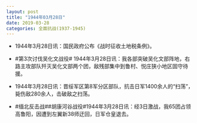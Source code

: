 ```yaml
---
layout: post
title: "1944年03月28日"
date: 2019-03-28
categories: 全面抗战(1937-1945)
---
```


<meta name="referrer" content="no-referrer" />

- 1944年3月28日讯：国民政府公布《战时征收土地税条例》。 

- #第3次讨伐吴化文战役# 1944年3月28日讯：我各部突破吴化文部阵地，右路主攻部队歼灭吴化文部两个团，敌残部集中到鲁村、悦庄狭小地区固守待援。 

- 1944年3月28日讯：晋绥军区第8军分区部队，抗击日军1400余人的“扫荡”，毙伤敌280余人，击破敌之扫荡。 

- #缅北反击战##胡康河谷战役#1944年3月28日讯：经3日激战，我65团占领高鲁阳，因遭到左翼新38师迂回，日军仓皇退去。 

